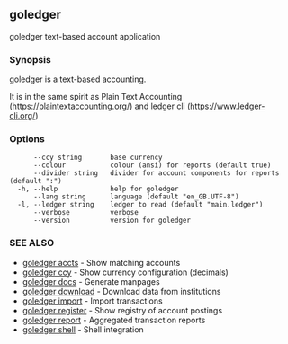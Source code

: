 ## goledger

goledger text-based account application

### Synopsis

goledger is a text-based accounting.

It is in the same spirit as Plain Text Accounting (https://plaintextaccounting.org/)
and ledger cli (https://www.ledger-cli.org/)


### Options

```
      --ccy string       base currency
      --colour           colour (ansi) for reports (default true)
      --divider string   divider for account components for reports (default ":")
  -h, --help             help for goledger
      --lang string      language (default "en_GB.UTF-8")
  -l, --ledger string    ledger to read (default "main.ledger")
      --verbose          verbose
      --version          version for goledger
```

### SEE ALSO

* [goledger accts](goledger_accts.md)	 - Show matching accounts
* [goledger ccy](goledger_ccy.md)	 - Show currency configuration (decimals)
* [goledger docs](goledger_docs.md)	 - Generate manpages
* [goledger download](goledger_download.md)	 - Download data from institutions
* [goledger import](goledger_import.md)	 - Import transactions
* [goledger register](goledger_register.md)	 - Show registry of account postings
* [goledger report](goledger_report.md)	 - Aggregated transaction reports
* [goledger shell](goledger_shell.md)	 - Shell integration

